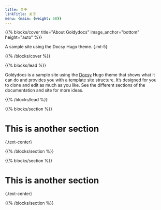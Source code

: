```yaml
---
title: 关于
linkTitle: 关于
menu: {main: {weight: 50}}
---
```


{{% blocks/cover title="About Goldydocs" image_anchor="bottom" height="auto" %}}

A sample site using the Docsy Hugo theme.
{.mt-5}

{{% /blocks/cover %}}

{{% blocks/lead %}}

Goldydocs is a sample site using the [Docsy](https://github.com/google/docsy)
Hugo theme that shows what it can do and provides you with a template site
structure. It’s designed for you to clone and edit as much as you like. See the
different sections of the documentation and site for more ideas.

{{% /blocks/lead %}}

{{% blocks/section %}}

# This is another section
{.text-center}

{{% /blocks/section %}}

{{% blocks/section %}}

# This is another section
{.text-center}

{{% /blocks/section %}}